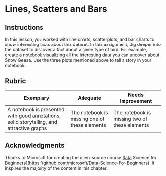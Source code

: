 # Lines, Scatters and Bars

## Instructions

In this lesson, you worked with line charts, scatterplots, and bar charts to show interesting facts about this dataset. In this assignment, dig deeper into the dataset to discover a fact about a given type of bird. For example, create a notebook visualizing all the interesting data you can uncover about Snow Geese. Use the three plots mentioned above to tell a story in your notebook.

## Rubric

Exemplary | Adequate | Needs Improvement
--- | --- | -- |
A notebook is presented with good annotations, solid storytelling, and attractive graphs | The notebook is missing one of these elements | The notebook is missing two of these elements

## Acknowledgments

Thanks to Microsoft for creating the open-source course [Data](https://github.com/microsoft/Data-Science-For-Beginners) Science for Beginners](https://github.com/microsoft/Data-Science-For-Beginners). It inspires the majority of the content in this chapter.

